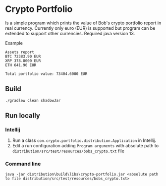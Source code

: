 # Crypto Portfolio

Is a simple program which prints the value of Bob's crypto portfolio report in real currency.
Currently only euro (EUR) is supported but program can be extended to support other currencies.
Required java version 13.

Example
```
Assets report
BTC 72383.90 EUR
XRP 378.8000 EUR
ETH 641.90 EUR

Total portfolio value: 73404.6000 EUR
```

## Build
```
./gradlew clean shadowJar
```

## Run locally

### Intellij 
1. Run a class `com.crypto.portfolio.distribution.Application` in Intellij.
2. Edit a run configuration adding `Program arguments` with absolute path to `distribution/src/test/resources/bobs_crypto.txt` file

### Command line
```
java -jar distribution\build\libs\crypto-portfolio.jar <absolute path to file distribution/src/test/resources/bobs_crypto.txt>
```